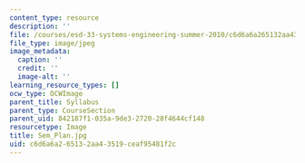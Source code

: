 ```yaml
---
content_type: resource
description: ''
file: /courses/esd-33-systems-engineering-summer-2010/c6d6a6a265132aa43519ceaf95481f2c_Sem_Plan.jpg
file_type: image/jpeg
image_metadata:
  caption: ''
  credit: ''
  image-alt: ''
learning_resource_types: []
ocw_type: OCWImage
parent_title: Syllabus
parent_type: CourseSection
parent_uid: 842187f1-035a-9de3-2720-28f4644cf148
resourcetype: Image
title: Sem_Plan.jpg
uid: c6d6a6a2-6513-2aa4-3519-ceaf95481f2c
---
```

